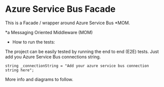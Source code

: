 # Azure Service Bus Facade

This is a Facade / wrapper around Azure Service Bus *MOM. 

*a Messaging Oriented Middleware (MOM)

- How to run the tests:

The project can be easily tested by running the end to end (E2E) tests. Just add you Azure Service Bus connections string.

    string _connectionString = "Add your azure service bus connection string here";

More info and diagrams to follow.
